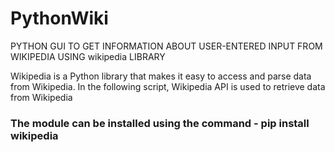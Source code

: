 # PythonWiki
PYTHON GUI TO GET INFORMATION ABOUT USER-ENTERED INPUT FROM WIKIPEDIA USING wikipedia LIBRARY

Wikipedia is a Python library that makes it easy to access and parse data from Wikipedia. In the following script, Wikipedia API is used to retrieve data from Wikipedia

### The module can be installed using the command - pip install wikipedia
